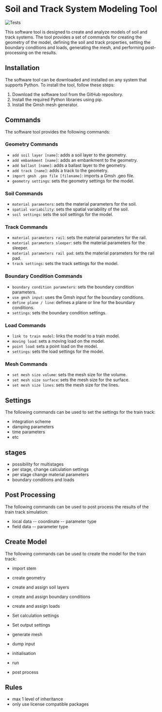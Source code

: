 # Soil and Track System Modeling Tool

![Tests](https://github.com/StemVibrations/STEM/tree/main/.github/workflows/tests.yml/badge.svg)

This software tool is designed to create and analyze models of soil and track systems. The tool provides a set of commands for creating the geometry of the model, defining the soil and track properties, setting the boundary conditions and loads, generating the mesh, and performing post-processing on the results.

## Installation

The software tool can be downloaded and installed on any system that supports Python. To install the tool, follow these steps:

1. Download the software tool from the GitHub repository.
2. Install the required Python libraries using pip.
3. Install the Gmsh mesh generator.

## Commands

The software tool provides the following commands:

### Geometry Commands

- `add soil layer [name]`: adds a soil layer to the geometry.
- `add embankment [name]`: adds an embankment to the geometry.
- `add ballast [name]`: adds a ballast layer to the geometry.
- `add track [name]`: adds a track to the geometry.
- `import gmsh .geo file [filename]`: imports a Gmsh .geo file.
- `geometry settings`: sets the geometry settings for the model.

### Soil Commands

- `material parameters`: sets the material parameters for the soil.
- `spatial variability`: sets the spatial variability of the soil.
- `soil settings`: sets the soil settings for the model.

### Track Commands

- `material parameters rail`: sets the material parameters for the rail.
- `material parameters sleeper`: sets the material parameters for the sleeper.
- `material parameters rail pad`: sets the material parameters for the rail pad.
- `track settings`: sets the track settings for the model.

### Boundary Condition Commands

- `boundary condition parameters`: sets the boundary condition parameters.
- `use gmsh input`: uses the Gmsh input for the boundary conditions.
- `define plane / line`: defines a plane or line for the boundary conditions.
- `settings`: sets the boundary condition settings.

### Load Commands

- `link to train model`: links the model to a train model.
- `moving load`: sets a moving load on the model.
- `point load`: sets a point load on the model.
- `settings`: sets the load settings for the model.

### Mesh Commands

- `set mesh size volume`: sets the mesh size for the volume.
- `set mesh size surface`: sets the mesh size for the surface.
- `set mesh size lines`: sets the mesh size for the lines.


## Settings

The following commands can be used to set the settings for the train track:

- integration scheme
- damping parameters
- time parameters
- etc

## stages

- possibility for multistages
- per stage, change calculation settings
- per stage change material parameters
- boundary conditions and loads
## Post Processing

The following commands can be used to post process the results of the train track simulation:

- local data
    -- coordinate
    -- parameter type
- field data
    -- parameter type

## Create Model

The following commands can be used to create the model for the train track:

- import stem
- create geometry
- create and assign soil layers
- create and assign boundary conditions
- create and assign loads

- Set calculation settings
- Set output settings

- generate mesh

- dump input

- initialisation
- run
- post process

## Rules

- max 1 level of inheritance
- only use license compatible packages